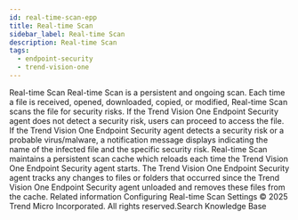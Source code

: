 ```yaml
---
id: real-time-scan-epp
title: Real-time Scan
sidebar_label: Real-time Scan
description: Real-time Scan
tags:
  - endpoint-security
  - trend-vision-one
---
```


 Real-time Scan Real-time Scan is a persistent and ongoing scan. Each time a file is received, opened, downloaded, copied, or modified, Real-time Scan scans the file for security risks. If the Trend Vision One Endpoint Security agent does not detect a security risk, users can proceed to access the file. If the Trend Vision One Endpoint Security agent detects a security risk or a probable virus/malware, a notification message displays indicating the name of the infected file and the specific security risk. Real-time Scan maintains a persistent scan cache which reloads each time the Trend Vision One Endpoint Security agent starts. The Trend Vision One Endpoint Security agent tracks any changes to files or folders that occurred since the Trend Vision One Endpoint Security agent unloaded and removes these files from the cache. Related information Configuring Real-time Scan Settings © 2025 Trend Micro Incorporated. All rights reserved.Search Knowledge Base